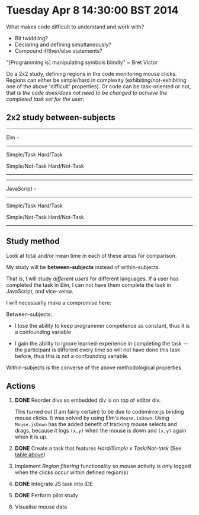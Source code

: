 # Tuesday Apr 8 14:30:00 BST 2014

What makes code difficult to understand and work with?

* Bit twiddling?
* Declaring and defining simultaneously?
* Compound if/then/else statements?

"[Programming is] manipulating symbols blindly" ~ Bret Victor

Do a 2x2 study, defining regions in the code monitoring mouse clicks. Regions
can either be simple/hard in complexity (exhibiting/not-exhibiting one of the
above 'difficult' properties). Or code can be task-oriented or not, that is *the
code does/does not need to be changed to achieve the completed task set for the
user*:

## 2x2 study between-subjects

--------------- ------------------
Elm             -
--------------- ------------------
Simple/Task     Hard/Task

Simple/Not-Task Hard/Not-Task
--------------- ------------------

--------------- ------------------
JavaScript      -
--------------- ------------------
Simple/Task     Hard/Task

Simple/Not-Task Hard/Not-Task
--------------- ------------------

## Study method

Look at total and/or mean time in each of these areas for comparison.

My study will be **between-subjects** instead of within-subjects.

That is, I will study *different users* for different languages. If a user has
completed the task in Elm, I can not have them complete the task in JavaScript,
and vice-versa.

I will necessarily make a compromise here:

Between-subjects:

* I lose the ability to keep programmer competence as constant, thus it is a
  confounding variable

* I gain the ability to ignore learned-experience in completing the task -- the
  participant is different every time so will not have done this task before,
  thus this is not a confounding variable.

Within-subjects is the converse of the above methodological properties

## Actions

1. **DONE** Reorder divs so embedded div is on top of editor div.

    This turned out (I am fairly certain) to be due to codemirror.js binding
    mouse clicks. It was solved by using Elm's `Mouse.isDown`. Using
    `Mouse.isDown` has the added benefit of tracking mouse selects and drags,
    because it logs `(x,y)` when the mouse is down and `(x,y)` again when it is up.

2. **DONE** Create a task that features *Hard/Simple x Task/Not-task* (See [table above])

3. Implement *Region filtering* functionality so mouse activity is only logged
   when the clicks occur within defined region(s)

4. **DONE** Integrate JS task into IDE

5. **DONE** Perform pilot study

6. Visualise mouse data

[table above]: #2x2-study-between-subjects
